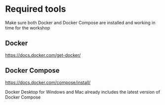 # Required tools
Make sure both Docker and Docker Compose are installed and working in time for the workshop

## Docker

https://docs.docker.com/get-docker/

## Docker Compose

https://docs.docker.com/compose/install/

Docker Desktop for Windows and Mac already includes the latest version of Docker Compose